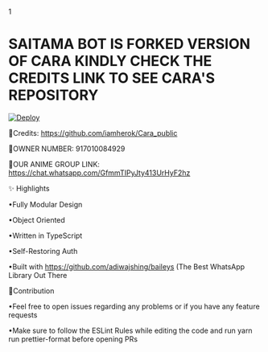 1

# SAITAMA BOT IS FORKED VERSION OF CARA KINDLY CHECK THE CREDITS LINK TO SEE CARA'S REPOSITORY

[![Deploy](https://www.herokucdn.com/deploy/button.png)](https://heroku.com/deploy)


🌆Credits: https://github.com/iamherok/Cara_public


🌆OWNER NUMBER: 917010084929


🌆OUR ANIME GROUP LINK: https://chat.whatsapp.com/GfmmTIPyJty413UrHyF2hz

✨ Highlights

•Fully Modular Design

•Object Oriented

•Written in TypeScript

•Self-Restoring Auth

•Built with https://github.com/adiwajshing/baileys (The Best WhatsApp Library Out There

💪Contribution

•Feel free to open issues regarding any problems or if you have any feature requests

•Make sure to follow the ESLint Rules while editing the code and run yarn run prettier-format before opening PRs
